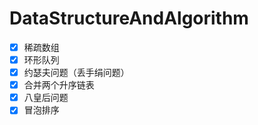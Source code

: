 # DataStructureAndAlgorithm

- [x] 稀疏数组
- [x] 环形队列
- [x] 约瑟夫问题（丢手绢问题）
- [x] 合并两个升序链表
- [x] 八皇后问题
- [x] 冒泡排序
